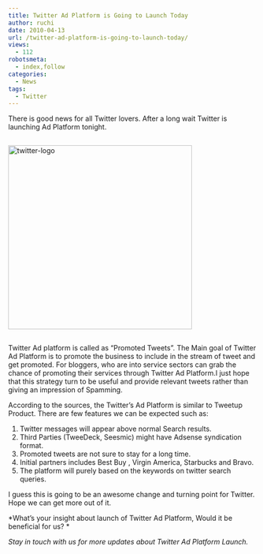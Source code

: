 ```yaml
---
title: Twitter Ad Platform is Going to Launch Today
author: ruchi
date: 2010-04-13
url: /twitter-ad-platform-is-going-to-launch-today/
views:
  - 112
robotsmeta:
  - index,follow
categories:
  - News
tags:
  - Twitter
---
```

There is good news for all Twitter lovers. After a long wait Twitter is launching Ad Platform tonight.

<img class="wp-image-53116" style="float: none;margin: 15px auto;border-width: 0px" src="http://cdn.devilsworkshop.org/files/2010/04/twitterlogo.png" border="0" alt="twitter-logo" width="373" height="373" />

Twitter Ad platform is called as “Promoted Tweets”. The Main goal of Twitter Ad Platform is to promote the business to include in the stream of tweet and get promoted. For bloggers, who are into service sectors can grab the chance of promoting their services through Twitter Ad Platform.I just hope that this strategy turn to be useful and provide relevant tweets rather than giving an impression of Spamming.

According to the sources, the Twitter’s Ad Platform is similar to Tweetup Product. There are few features we can be expected such as:

  1. Twitter messages will appear above normal Search results.
  2. Third Parties (TweeDeck, Seesmic) might have Adsense syndication format.
  3. Promoted tweets are not sure to stay for a long time.
  4. Initial partners includes Best Buy , Virgin America, Starbucks and Bravo.
  5. The platform will purely based on the keywords on twitter search queries.

I guess this is going to be an awesome change and turning point for Twitter. Hope we can get more out of it.

*What’s your insight about launch of Twitter Ad Platform, Would it be beneficial for us? *

*Stay in touch with us for more updates about Twitter Ad Platform Launch.*

